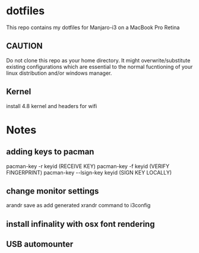 # dotfiles

This repo contains my dotfiles for Manjaro-i3 on a MacBook Pro Retina

## CAUTION
Do not clone this repo as your home directory.
It might overwrite/substitute existing configurations
which are essential to the normal fucntioning of your
linux distribution and/or windows manager.

## Kernel
install 4.8 kernel and headers for wifi

# Notes

## adding keys to pacman
pacman-key -r keyid (RECEIVE KEY)
pacman-key -f keyid (VERIFY FINGERPRINT)
pacman-key --lsign-key keyid (SIGN KEY LOCALLY)

## change monitor settings
arandr
save as
add generated xrandr command to i3config

## install infinality with osx font rendering

## USB automounter
